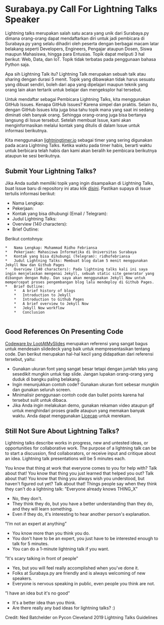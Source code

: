 # Surabaya.py Call For Lightning Talks Speaker

Lightning talks merupakan salah satu acara yang unik dari Surabaya.py dimana orang-orang dapat mendaftarkan diri untuk jadi pembicara di Surabaya.py yang selalu dihadiri oleh peserta dengan berbagai macam latar belakang seperti Developers, Engineers, Pengajar ataupun Dosen, Siswa maupun Mahasiswa, hingga para Entusias. Topik dapat meliputi 3 hal berikut: Web, Data, dan IoT. Topik tidak terbatas pada penggunaan bahasa Python saja.

Apa sih Lightning Talk itu? Lightning Talk merupakan sebuah talk atau sharing dengan durasi 5 menit. Topik yang dibawakan tidak harus sesuatu yang dibuat sendiri, boleh dari apa yang dipelajari maupun teknik yang orang lain akan tertarik untuk belajar dan mengeksplor hal tersebut.

Untuk mendaftar sebagai Pembicara Lightning Talks, kita menggunakan GitHub Issues. Kenapa GitHub Issues? Karena simpel dan praktis. Selain itu, dengan GitHub Issues kita juga bisa tahu topik mana yang saat ini sedang diminati oleh banyak orang. Sehingga orang-orang juga bisa bertanya langsung di Issue tersebut. Setelah membuat Issue, kami akan menginformasikan melalui kontak yang ditulis di dalam Issue untuk informasi berikutnya.

Kita menggunakan [lightningtimer.io](http://lightningtimer.io/) sebagai timer yang sering digunakan pada acara Lightning Talks. Ketika waktu pada timer habis, berarti waktu untuk berbicara telah habis dan kami akan beralih ke pembicara berikutnya ataupun ke sesi berikutnya.

## Submit Your Lightning Talks?

Jika Anda sudah memiliki topik yang ingin disampaikan di Lightning Talks, buat Issue baru di repository ini atau klik [disini](https://github.com/surabaya-py/talks/issues/new). Pastikan supaya di Issue tertulis informasi berikut:

*   Nama Lengkap: 
*   Pekerjaan: 
*   Kontak yang bisa dihubungi (Email / Telegram): 
*   Judul Lightning Talks: 
*   Overview (140 characters): 
*   Brief Outline: 

Berikut contohnya:

```
*   Nama Lengkap: Muhammad Ridho Febriansa
*   Pekerjaan: Mahasiswa Informatika di Universitas Surabaya 
*   Kontak yang bisa dihubungi (Telegram): ridhofebriansa
*   Judul Lightning Talks: Membuat blog dalam 5 menit menggunakan Jekyll Now dan Github Pages
*   Overview (140 characters): Pada lightning talks kali ini saya ingin menjelaskan mengenai Jekyll, sebuah static site generator yang dibangun dengan Ruby. Dan saya akan menggunakan Jekyll Now untuk mempercepat proses pengembangan blog lalu mendeploy di Github Pages.
*   Brief Outline: 
    *   A brief history of blogs
    *   Introduction to Jekyll
    *   Introduction to Github Pages
    *   A brief overview to Jekyll Now
    *   Jekyll Now workflow
    *   Conclusion
        
```

## Good References On Presenting Code

[Codeware by LootAtMySlides](https://www.slideshare.net/LookAtMySlides/codeware) merupakan referensi yang sangat bagus untuk mendesain slidedeck yang baik untuk mempresentasikan tentang code. Dan berikut merupakan hal-hal kecil yang didapatkan dari referensi tersebut, yaitu:
*   Gunakan ukuran font yang sangat besar tetapi dengan jumlah teks yang sesedikit mungkin untuk tiap slide. Jangan lupakan orang-orang yang duduk di bangku paling belakang.
*   Ingin menunjukkan contoh code? Gunakan ukuran font sebesar mungkin dan gunakan seluruh screen.
*   Minimalisir penggunaan contoh code dan bullet points karena hal tersebut sulit untuk dibaca.
*   Jika Anda ingin melakukan demo, gunakan rekaman video ataupun gif untuk menghindari proses gradle ataupun yang memakan banyak waktu. Anda dapat menggunakan [Licecap](https://www.cockos.com/licecap/) untuk merekam.

## Still Not Sure About Lightning Talks?

Lightning talks describe works in progress, new and untested ideas, or opportunities for collaborative work. The purpose of a lightning talk can be to start a discussion, find collaborators, or receive input and critique about an idea. Lightning talk presentations will be 5 minutes each.

You know that thing at work that everyone comes to you for help with? Talk about that!
You know that thing you just learned that helped you out? Talk about that!
You know that thing you always wish you understood, but haven't figured out yet? Talk about that!
Things people say when they think they can't do a lightning talk:
”Everyone already knows THING_X”

*   No, they don't.
*   They think they do, but you have a better understanding than they do, and they will learn something.
*   Even if they do, it's interesting to hear another person's explanation.

”I’m not an expert at anything”

*   You know more than you think you do.
*   You don't have to be an expert, you just have to be interested enough to talk for 5 minutes.
*   You can do a 1-minute lightning talk if you want.

”It's scary talking in front of people”

*   Yes, but you will feel really accomplished when you've done it.
*   Folks at Surabaya.py are friendly and is always welcoming of new speakers.
*   Everyone is nervous speaking in public, even people you think are not.

”I have an idea but it's no good”

*   It's a better idea than you think.
*   Are there really any bad ideas for lightning talks? :)

Credit: Ned Batchelder on Pycon Cleveland 2019 Lightning Talks Guidelines
